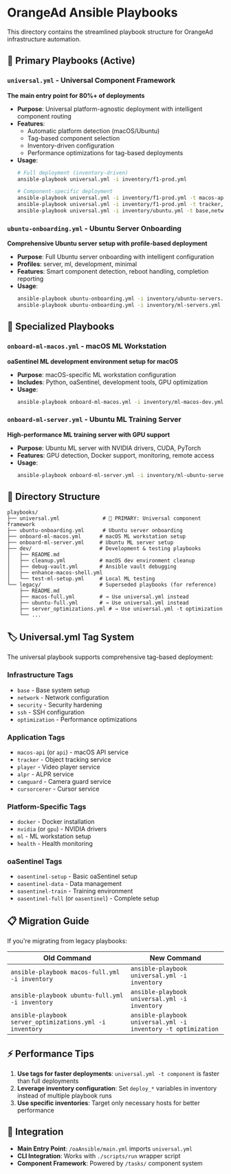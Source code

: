 # OrangeAd Ansible Playbooks

This directory contains the streamlined playbook structure for OrangeAd infrastructure automation.

## 🚀 Primary Playbooks (Active)

### `universal.yml` - **Universal Component Framework**
**The main entry point for 80%+ of deployments**

- **Purpose**: Universal platform-agnostic deployment with intelligent component routing
- **Features**: 
  - Automatic platform detection (macOS/Ubuntu)
  - Tag-based component selection
  - Inventory-driven configuration
  - Performance optimizations for tag-based deployments
- **Usage**:
  ```bash
  # Full deployment (inventory-driven)
  ansible-playbook universal.yml -i inventory/f1-prod.yml
  
  # Component-specific deployment
  ansible-playbook universal.yml -i inventory/f1-prod.yml -t macos-api
  ansible-playbook universal.yml -i inventory/f1-prod.yml -t tracker,security
  ansible-playbook universal.yml -i inventory/ubuntu.yml -t base,network,optimization
  ```

### `ubuntu-onboarding.yml` - **Ubuntu Server Onboarding**
**Comprehensive Ubuntu server setup with profile-based deployment**

- **Purpose**: Full Ubuntu server onboarding with intelligent configuration
- **Profiles**: server, ml, development, minimal
- **Features**: Smart component detection, reboot handling, completion reporting
- **Usage**:
  ```bash
  ansible-playbook ubuntu-onboarding.yml -i inventory/ubuntu-servers.yml
  ansible-playbook ubuntu-onboarding.yml -i inventory/ml-servers.yml -e deployment_mode=ml
  ```

## 🎯 Specialized Playbooks

### `onboard-ml-macos.yml` - **macOS ML Workstation**
**oaSentinel ML development environment setup for macOS**

- **Purpose**: macOS-specific ML workstation configuration
- **Includes**: Python, oaSentinel, development tools, GPU optimization
- **Usage**:
  ```bash
  ansible-playbook onboard-ml-macos.yml -i inventory/ml-macos-dev.yml
  ```

### `onboard-ml-server.yml` - **Ubuntu ML Training Server**
**High-performance ML training server with GPU support**

- **Purpose**: Ubuntu ML server with NVIDIA drivers, CUDA, PyTorch
- **Features**: GPU detection, Docker support, monitoring, remote access
- **Usage**:
  ```bash
  ansible-playbook onboard-ml-server.yml -i inventory/ml-ubuntu-servers.yml
  ```

## 📁 Directory Structure

```
playbooks/
├── universal.yml              # 🌟 PRIMARY: Universal component framework
├── ubuntu-onboarding.yml      # Ubuntu server onboarding
├── onboard-ml-macos.yml      # macOS ML workstation setup  
├── onboard-ml-server.yml     # Ubuntu ML server setup
├── dev/                      # Development & testing playbooks
│   ├── README.md
│   ├── cleanup.yml           # macOS dev environment cleanup
│   ├── debug-vault.yml       # Ansible vault debugging
│   ├── enhance-macos-shell.yml
│   └── test-ml-setup.yml     # Local ML testing
└── legacy/                   # Superseded playbooks (for reference)
    ├── README.md
    ├── macos-full.yml        # → Use universal.yml instead
    ├── ubuntu-full.yml       # → Use universal.yml instead
    ├── server_optimizations.yml # → Use universal.yml -t optimization
    └── ...
```

## 🏷️ Universal.yml Tag System

The universal playbook supports comprehensive tag-based deployment:

### Infrastructure Tags
- `base` - Base system setup
- `network` - Network configuration
- `security` - Security hardening
- `ssh` - SSH configuration
- `optimization` - Performance optimizations

### Application Tags  
- `macos-api` (or `api`) - macOS API service
- `tracker` - Object tracking service
- `player` - Video player service
- `alpr` - ALPR service
- `camguard` - Camera guard service
- `cursorcerer` - Cursor service

### Platform-Specific Tags
- `docker` - Docker installation
- `nvidia` (or `gpu`) - NVIDIA drivers
- `ml` - ML workstation setup
- `health` - Health monitoring

### oaSentinel Tags
- `oasentinel-setup` - Basic oaSentinel setup
- `oasentinel-data` - Data management
- `oasentinel-train` - Training environment
- `oasentinel-full` (or `oasentinel`) - Complete setup

## 📋 Migration Guide

If you're migrating from legacy playbooks:

| Old Command | New Command |
|------------|-------------|
| `ansible-playbook macos-full.yml -i inventory` | `ansible-playbook universal.yml -i inventory` |
| `ansible-playbook ubuntu-full.yml -i inventory` | `ansible-playbook universal.yml -i inventory` |
| `ansible-playbook server_optimizations.yml -i inventory` | `ansible-playbook universal.yml -i inventory -t optimization` |

## ⚡ Performance Tips

1. **Use tags for faster deployments**: `universal.yml -t component` is faster than full deployments
2. **Leverage inventory configuration**: Set `deploy_*` variables in inventory instead of multiple playbook runs
3. **Use specific inventories**: Target only necessary hosts for better performance

## 🔗 Integration

- **Main Entry Point**: `/oaAnsible/main.yml` imports `universal.yml`
- **CLI Integration**: Works with `./scripts/run` wrapper script
- **Component Framework**: Powered by `/tasks/` component system